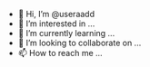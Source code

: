 - 👋 Hi, I’m @useraadd
- 👀 I’m interested in ...
- 🌱 I’m currently learning ...
- 💞️ I’m looking to collaborate on ...
- 📫 How to reach me ...

<!---
useraadd/useraadd is a ✨ special ✨ repository because its `README.md` (this file) appears on your GitHub profile.
You can click the Preview link to take a look at your changes.
--->
